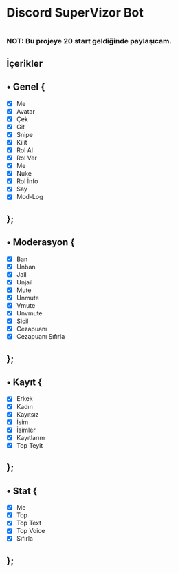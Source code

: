 <h1>Discord SuperVizor Bot<h1>
<!--- -<img src="" width="100%"> --->

### **__NOT__**: Bu projeye 20 start geldiğinde paylaşıcam.

## İçerikler

## • Genel {
  - [x] Me
  - [x] Avatar  
  - [x] Çek 
  - [x] Git
  - [x] Snipe
  - [x] Kilit
  - [x] Rol Al
  - [x] Rol Ver
  - [x] Me
  - [x] Nuke
  - [x] Rol İnfo
  - [x] Say
  - [x] Mod-Log
## };
## • Moderasyon {
  - [x] Ban
  - [x] Unban
  - [x] Jail
  - [x] Unjail
  - [x] Mute
  - [x] Unmute
  - [x] Vmute
  - [x] Unvmute
  - [x] Sicil
  - [x] Cezapuanı
  - [x] Cezapuanı Sıfırla
## };
## • Kayıt {
  - [x] Erkek
  - [x] Kadın
  - [x] Kayıtsız
  - [x] İsim
  - [x] İsimler
  - [x] Kayıtlarım
  - [x] Top Teyit
## };
## • Stat {
  - [x] Me
  - [x] Top
  - [x] Top Text
  - [x] Top Voice
  - [x] Sıfırla
## };
